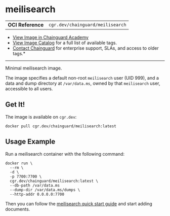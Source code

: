 <!--monopod:start-->
# meilisearch
| | |
| - | - |
| **OCI Reference** | `cgr.dev/chainguard/meilisearch` |


* [View Image in Chainguard Academy](https://edu.chainguard.dev/chainguard/chainguard-images/reference/meilisearch/overview/)
* [View Image Catalog](https://console.enforce.dev/images/catalog) for a full list of available tags.
* [Contact Chainguard](https://www.chainguard.dev/chainguard-images) for enterprise support, SLAs, and access to older tags.*

---
<!--monopod:end-->

Minimal meilisearch image.

The image specifies a default non-root `meilisearch` user (UID 999), and a data and dump directory at `/var/data.ms`, owned by that `meilisearch` user, accessible to all users.

## Get It!

The image is available on `cgr.dev`:

```
docker pull cgr.dev/chainguard/meilisearch:latest
```

## Usage Example

Run a meilisearch container with the following command:

```
docker run \
  --rm \
  -d \
  -p 7700:7700 \
  cgr.dev/chainguard/meilisearch:latest \
  --db-path /var/data.ms
  --dump-dir /var/data.ms/dumps \
  --http-addr 0.0.0.0:7700
```

Then you can follow the [meilisearch quick start guide](https://www.meilisearch.com/docs/learn/getting_started/quick_start#add-documents) and start adding documents.
